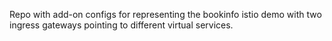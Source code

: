 Repo with add-on configs for representing the bookinfo istio demo with two ingress gateways pointing to different virtual services. 


